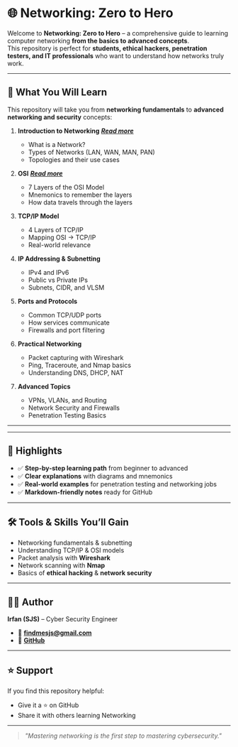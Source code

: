 # 🌐 Networking: Zero to Hero

Welcome to **Networking: Zero to Hero** – a comprehensive guide to learning computer networking **from the basics to advanced concepts**.  
This repository is perfect for **students, ethical hackers, penetration testers, and IT professionals** who want to understand how networks truly work.

---

## 📖 What You Will Learn

This repository will take you from **networking fundamentals** to **advanced networking and security** concepts:

1. **Introduction to Networking** ***[Read more](Networking-Fundamentals.md)***
   - What is a Network?
   - Types of Networks (LAN, WAN, MAN, PAN)
   - Topologies and their use cases

2. **OSI** ***[Read more](OSI)***
  
   - 7 Layers of the OSI Model
   - Mnemonics to remember the layers
   - How data travels through the layers

4. **TCP/IP Model**
   - 4 Layers of TCP/IP
   - Mapping OSI → TCP/IP
   - Real-world relevance

5. **IP Addressing & Subnetting**
   - IPv4 and IPv6
   - Public vs Private IPs
   - Subnets, CIDR, and VLSM

6. **Ports and Protocols**
   - Common TCP/UDP ports
   - How services communicate
   - Firewalls and port filtering

7. **Practical Networking**
   - Packet capturing with Wireshark
   - Ping, Traceroute, and Nmap basics
   - Understanding DNS, DHCP, NAT

8. **Advanced Topics**
   - VPNs, VLANs, and Routing
   - Network Security and Firewalls
   - Penetration Testing Basics

---

---

## 📌 Highlights

- ✅ **Step-by-step learning path** from beginner to advanced  
- ✅ **Clear explanations** with diagrams and mnemonics  
- ✅ **Real-world examples** for penetration testing and networking jobs  
- ✅ **Markdown-friendly notes** ready for GitHub  

---

## 🛠 Tools & Skills You’ll Gain

- Networking fundamentals & subnetting  
- Understanding TCP/IP & OSI models  
- Packet analysis with **Wireshark**  
- Network scanning with **Nmap**  
- Basics of **ethical hacking** & **network security**

---

## 👨‍💻 Author

**Irfan (SJS)** – Cyber Security Engineer  
- 📧 **findmesjs@gmail.com**  
- 🔗 **[GitHub](https://github.com/irfan-sec)**  

---

## ⭐ Support

If you find this repository helpful:  
- Give it a ⭐ on GitHub  
- Share it with others learning Networking  

---

> *"Mastering networking is the first step to mastering cybersecurity."*
